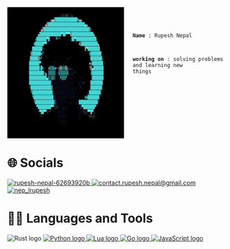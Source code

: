 
<div style="display: flex; margin: 0; padding: 0;">
<div style="margin: 0; padding: 0;">
<img style="height: 300px; width: auto; display: block; margin: 0;" src="./assets/profile.png" />
</div>
<div style="margin-left: 20px;">
<pre>
<code> 

**Name** : Rupesh Nepal 

**working on**  : solving problems and learning new things 

</code> 
</pre> 
</div> 
</div>


# 🌐 Socials

<div style="margin-bottom: 20px;">
<a href=" https://www.linkedin.com/in/rupesh-nepal-62693920b/">
<img src= "https://img.shields.io/badge/LinkedIn-0077B5?style=for-the-badge&logo=linkedin&logoColor=white" alt = "rupesh-nepal-62693920b">
</a>

<a href = "mailto:contact.rupesh.nepal@gmail.com"> 
<img src = "https://img.shields.io/badge/Gmail-D14836?style=for-the-badge&logo=gmail&logoColor=white" alt = "contact.rupesh.nepal@gmail.com">
</a> 

<a href = "https://www.instagram.com/nep_lrupesh/"> 
<img src = "https://img.shields.io/badge/Instagram-E4405F?style=for-the-badge&logo=instagram&logoColor=white" alt = "nep_lrupesh"> 
</a> 
</div>

# 🧑‍💻 Languages and Tools

<div style="margin-top: 20px;>

<a href="https://www.rust-lang.org/">
    <img src="https://img.shields.io/badge/Rust-000000?style=for-the-badge&logo=rust&logoColor=white" alt="Rust logo" />
</a>
<a href="https://www.python.org/">
    <img src="https://img.shields.io/badge/Python-3776AB?style=for-the-badge&logo=python&logoColor=white" alt="Python logo" />
</a>
<a href="https://www.lua.org/">
    <img src="https://img.shields.io/badge/Lua-2C2D72?style=for-the-badge&logo=lua&logoColor=white" alt="Lua logo" />
</a>
<a href="https://golang.org/">
    <img src="https://img.shields.io/badge/Go-00ADD8?style=for-the-badge&logo=go&logoColor=white" alt="Go logo" />
</a>
<a href="https://www.javascript.com/">
    <img src="https://img.shields.io/badge/JavaScript-F7DF1E?style=for-the-badge&logo=javascript&logoColor=black" alt="JavaScript logo" />
</a>
</div>
 
